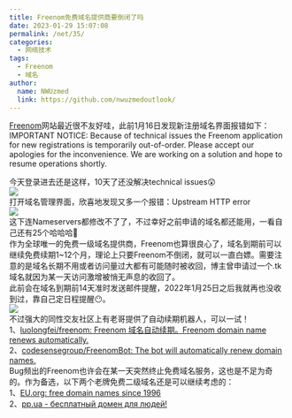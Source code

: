 ```yaml
---
title: Freenom免费域名提供商要倒闭了吗
date: 2023-01-29 15:07:08
permalink: /net/35/
categories:
  - 网络技术
tags:
  - Freenom
  - 域名
author:
  name: NWUzmed
  link: https://github.com/nwuzmedoutlook/
---
```


[Freenom](https://www.freenom.com/zh/index.html?lang=zh)网站最近很不友好哇，此前1月16日发现新注册域名界面报错如下：<br>
IMPORTANT NOTICE: Because of technical issues the Freenom application for new registrations is temporarily out-of-order. Please accept our apologies for the inconvenience. We are working on a solution and hope to resume operations shortly.

<!-- more -->

今天登录进去还是这样，10天了还没解决technical issues😲<br>
![](https://s1.ax1x.com/2023/01/29/pSaWrIH.png)<br>
打开域名管理界面，欣喜地发现又多一个报错：Upstream HTTP error<br>
![](https://s1.ax1x.com/2023/01/29/pSaWDde.png)<br>
这下连Nameservers都修改不了了，不过幸好之前申请的域名都还能用，一看自己还有25个哈哈哈🤣<br>
作为全球唯一的免费一级域名提供商，Freenom也算很良心了，域名到期前可以继续免费续期1~12个月，理论上只要Freenom不倒闭，就可以一直白嫖。需要注意的是域名长期不用或者访问量过大都有可能随时被收回，博主曾申请过一个.tk域名就因为某一天访问激增被悄无声息的收回了。<br>
此前会在域名到期前14天准时发送邮件提醒，2022年1月25日之后我就再也没收到过，靠自己定日程提醒😶。<br>
![](https://s1.ax1x.com/2023/01/29/pSaT2tO.png)<br>
不过强大的同性交友社区上有老哥提供了自动续期机器人，可以一试！<br>
1、[luolongfei/freenom: Freenom 域名自动续期。Freenom domain name renews automatically.](https://github.com/luolongfei/freenom)<br>
2、[codesensegroup/FreenomBot: The bot will automatically renew domain names.](https://github.com/codesensegroup/FreenomBot)<br>
Bug频出的Freenom也许会在某一天突然终止免费域名服务，这也是不足为奇的。作为备选，以下两个老牌免费二级域名还是可以继续考虑的：<br>
1、[EU.org: free domain names since 1996](https://nic.eu.org/)<br>
2、[pp.ua - бесплатный домен для людей!](https://pp.ua/)
